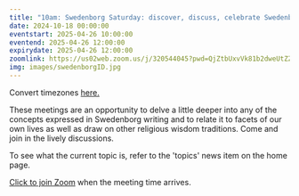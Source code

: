 ```yaml
---
title: "10am: Swedenborg Saturday: discover, discuss, celebrate Swedenborg's life and writings"
date: 2024-10-18 00:00:00
eventstart: 2025-04-26 10:00:00
eventend: 2025-04-26 12:00:00
expirydate: 2025-04-26 12:00:00
zoomlink: https://us02web.zoom.us/j/320544045?pwd=QjZtbUxvVk81b2dweUtZZTE3ZE9IZz09
img: images/swedenborgID.jpg
---
```


Convert timezones [here.](https://www.timeanddate.com/worldclock/converter.html)

These meetings are an opportunity to delve a little deeper into any of the concepts expressed in Swedenborg writing and to relate it to facets of our own lives as well as draw on other religious wisdom traditions. Come and join in the lively discussions.

To see what the current topic is, refer to the 'topics' news item on the home page.

[Click to join Zoom](https://us02web.zoom.us/j/320544045?pwd=QjZtbUxvVk81b2dweUtZZTE3ZE9IZz09) when the meeting time arrives.